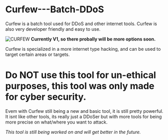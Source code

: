 # Curfew---Batch-DDoS
Curfew is a batch tool used for DDoS and other internet tools. Curfew is also very developer friendly and easy to use.

![CURFEW](https://github.com/user-attachments/assets/e32ab21e-e9de-4966-a4a2-53d19b21ab53)
    **Currently V1, so there probally will be more options soon.**

Curfew is specialized in a more internet type hacking, and can be used to target certain areas or targets.

  **Do NOT use this tool for un-ethical purposes, this tool was only made for cyber security.**
=================================================================================================
  
  Evem with Curfew still being a new and basic tool, it is still pretty powerful. It isnt like other tools, its really just a DDoSer but with more tools
  for being more precise on what/where you want to attack. 

  *This tool is still being worked on and will get better in the future.*
